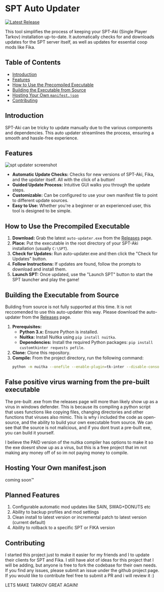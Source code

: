 # SPT Auto Updater

[![Latest Release](https://img.shields.io/github/v/release/Hounderd/spt-fika-autoupdater)](https://github.com/Hounderd/spt-fika-autoupdater/releases)

This tool simplifies the process of keeping your SPT-Aki (Single Player Tarkov) installation up-to-date. It automatically checks for and downloads updates for the SPT server itself, as well as updates for essential coop mods like Fika.

## Table of Contents

- [Introduction](#introduction)
- [Features](#features)
- [How to Use the Precompiled Executable](#how-to-use-the-precompiled-executable)
- [Building the Executable from Source](#building-the-executable-from-source)
- [Hosting Your Own `manifest.json`](#hosting-your-own-manifestjson)
- [Contributing](#contributing)

## Introduction

SPT-Aki can be tricky to update manually due to the various components and dependencies. This auto updater streamlines the process, ensuring a smooth and hassle-free experience.

## Features
![spt updater screenshot](https://download.nodd.dev/updater-screenshot.png)
- **Automatic Update Checks:**  Checks for new versions of SPT-Aki, Fika, and the updater itself. All with the click of a button!
- **Guided Update Process:**  Intuitive GUI walks you through the update steps.
- **Customizable:**  Can be configured to use your own manifest file to point to different update sources.
- **Easy to Use:**  Whether you're a beginner or an experienced user, this tool is designed to be simple.

## How to Use the Precompiled Executable

1. **Download:**  Grab the latest `auto-updater.exe` from the [Releases](https://github.com/Hounderd/spt-fika-autoupdater/releases) page.
2. **Place:**  Put the executable in the root directory of your SPT-Aki installation (usually `C:\SPT`).
3. **Check for Updates:**  Run auto-updater.exe and then click the "Check for Updates" button.
4. **Follow Instructions:** If updates are found, follow the prompts to download and install them.
5. **Launch SPT:** Once updated, use the "Launch SPT" button to start the SPT launcher and play the game!

## Building the Executable from Source

Building from source is not fully supported at this time. It is not reccomended to use this auto-updater this way. Please download the auto-updater from the [Releases](https://github.com/Hounderd/spt-fika-autoupdater/releases) page.

1. **Prerequisites:**
    * **Python 3.x:**  Ensure Python is installed.
    * **Nuitka:** Install Nuitka using `pip install nuitka`.
    * **Dependencies:** Install the required Python packages: `pip install customtkinter requests pefile`.
2. **Clone:** Clone this repository.
3. **Compile:**  From the project directory, run the following command:
   ```bash
   python -m nuitka --onefile --enable-plugin=tk-inter --disable-console --file-reference-choice=runtime auto-updater.py

## False positive virus warning from the pre-built executable

The pre-built .exe from the releases page will more than likely show up as a virus in windows defender. This is because its compiling a python script that uses functions like copying files, changing directories and other functions that viruses also mimic. This is why i included the code as open-source, and the ability to build your own executable from source. We can see that the source is not malicious, and if you dont trust a pre-built exe, you can build it yourself.

I believe the PAID version of the nuitka compiler has options to make it so the exe doesnt show up as a virus, but this is a free project that im not making any money off of so im not paying money to compile.

## Hosting Your Own manifest.json

coming soon:tm:

## Planned Features

1. Configurable automatic mod updates like SAIN, SWAG+DONUTS etc
2. Ability to backup profiles and mod settings
3. Clean install to latest version or incremental patch to latest version (current default)
4. Ability to rollback to a specific SPT or FIKA version

## Contributing

I started this project just to make it easier for my friends and I to update their clients for SPT and Fika. I still have alot of ideas for this project that I will be adding, but anyone is free to fork the codebase for their own needs. If you find any issues, please submit an issue under the github project page. If you would like to contribute feel free to submit a PR and i will review it :)

LETS MAKE TARKOV GREAT AGAIN!
